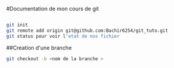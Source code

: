 #Documentation de mon cours de git

```Bash

git init
git remote add origin git@github.com:Bachir6254/git_tuto.git
git status pour voir l'etat de nos fichier

```

##Creation d'une branche

```Bash
git checkout -b <nom de la branche >

```